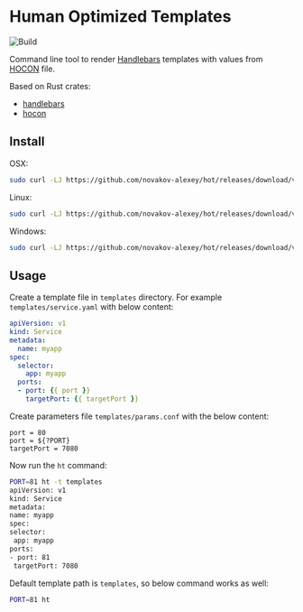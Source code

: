 # Human Optimized Templates
![Build](https://github.com/novakov-alexey/hot/workflows/Build/badge.svg)

Command line tool to render [Handlebars](https://handlebarsjs.com/) templates with values from [HOCON](https://github.com/lightbend/config/blob/master/HOCON.md) file.

Based on Rust crates:
- [handlebars](https://crates.io/crates/handlebars)
- [hocon](https://crates.io/crates/hocon)

## Install

OSX:
```bash
sudo curl -LJ https://github.com/novakov-alexey/hot/releases/download/v0.2.0/ht-macos > /usr/local/bin/ht && chmod +x /usr/local/bin/ht
```
Linux:
```bash
sudo curl -LJ https://github.com/novakov-alexey/hot/releases/download/v0.2.0/ht-linux > /usr/local/bin/ht && chmod +x /usr/local/bin/ht
```

Windows:
```bash
sudo curl -LJ https://github.com/novakov-alexey/hot/releases/download/v0.2.0/ht-windows > ht 
```

## Usage
Create a template file in `templates` directory. 
For example `templates/service.yaml` with below content:

```yaml
apiVersion: v1
kind: Service
metadata:
  name: myapp  
spec:
  selector:
    app: myapp
  ports:
  - port: {{ port }}
    targetPort: {{ targetPort }}
```

Create parameters file `templates/params.conf` with the below content:

```hocon
port = 80
port = ${?PORT}
targetPort = 7080
```
Now run the `ht` command:

```bash
PORT=81 ht -t templates
apiVersion: v1
kind: Service
metadata:
name: myapp
spec:
selector:
 app: myapp
ports:
- port: 81
 targetPort: 7080
``` 

Default template path is `templates`, so below command works as well:

```bash
PORT=81 ht
```
